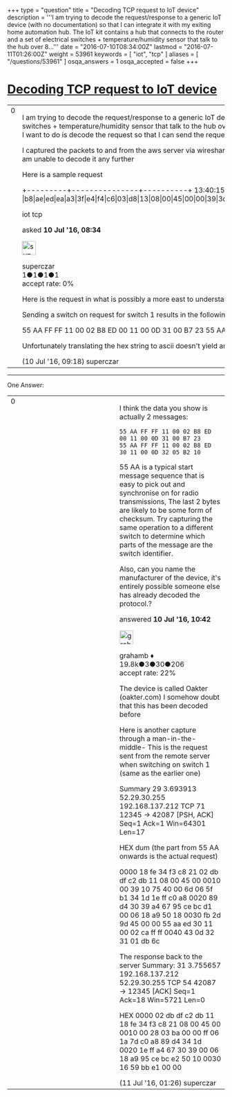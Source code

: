 +++
type = "question"
title = "Decoding TCP request to IoT device"
description = '''I am trying to decode the request/response to a generic IoT device (with no documentation) so that I can integrate it with my exiting home automation hub. The IoT kit contains a hub that connects to the router and a set of electrical switches + temperature/humidity sensor that talk to the hub over 8...'''
date = "2016-07-10T08:34:00Z"
lastmod = "2016-07-11T01:26:00Z"
weight = 53961
keywords = [ "iot", "tcp" ]
aliases = [ "/questions/53961" ]
osqa_answers = 1
osqa_accepted = false
+++

<div class="headNormal">

# [Decoding TCP request to IoT device](/questions/53961/decoding-tcp-request-to-iot-device)

</div>

<div id="main-body">

<div id="askform">

<table id="question-table" style="width:100%;"><colgroup><col style="width: 50%" /><col style="width: 50%" /></colgroup><tbody><tr class="odd"><td style="width: 30px; vertical-align: top"><div class="vote-buttons"><span id="post-53961-upvote" class="ajax-command post-vote up" rel="nofollow" title="I like this post (click again to cancel)"> </span><div id="post-53961-score" class="post-score" title="current number of votes">0</div><span id="post-53961-downvote" class="ajax-command post-vote down" rel="nofollow" title="I dont like this post (click again to cancel)"> </span> <span id="favorite-mark" class="ajax-command favorite-mark" rel="nofollow" title="mark/unmark this question as favorite (click again to cancel)"> </span><div id="favorite-count" class="favorite-count"></div></div></td><td><div id="item-right"><div class="question-body"><p>I am trying to decode the request/response to a generic IoT device (with no documentation) so that I can integrate it with my exiting home automation hub. The IoT kit contains a hub that connects to the router and a set of electrical switches + temperature/humidity sensor that talk to the hub over 865mhz RF (WIR1186) The switches are controlled via an android app that seems to be sending requests to an aws server that in turn sends a request to the hub What I want to do is decode the request so that I can send the request directly from my home automation server on the LAN</p><p>I captured the packets to and from the aws server via wireshark running on a PC as man-in-the-middle - the on/off request packets seem to be simple TCP requests Unfortunately I am not very conversant with the TCP protocol and am unable to decode it any further</p><p>Here is a sample request</p><p>+---------+---------------+----------+ 13:40:15,856,271 ETHER |0 |b8|ae|ed|ea|a3|3f|e4|f4|c6|03|d8|13|08|00|45|00|00|39|3d|9b|40|00|6e|06|ba|fa|34|1d|1e|ff|c0|a8|00|65|30|39|f3|c5|3c|48|b0|48|00|00|1d|25|50|18|f8|e5|cd|1e|00|00|55|aa|ff|ff|11|00|02|6e|ff|ff|11|13|0a|0b|00|a2|23|</p></div><div id="question-tags" class="tags-container tags"><span class="post-tag tag-link-iot" rel="tag" title="see questions tagged &#39;iot&#39;">iot</span> <span class="post-tag tag-link-tcp" rel="tag" title="see questions tagged &#39;tcp&#39;">tcp</span></div><div id="question-controls" class="post-controls"></div><div class="post-update-info-container"><div class="post-update-info post-update-info-user"><p>asked <strong>10 Jul '16, 08:34</strong></p><img src="https://secure.gravatar.com/avatar/77e0ecbdc92691de7b30c196ba69422b?s=32&amp;d=identicon&amp;r=g" class="gravatar" width="32" height="32" alt="superczar&#39;s gravatar image" /><p><span>superczar</span><br />
<span class="score" title="1 reputation points">1</span><span title="1 badges"><span class="badge1">●</span><span class="badgecount">1</span></span><span title="1 badges"><span class="silver">●</span><span class="badgecount">1</span></span><span title="1 badges"><span class="bronze">●</span><span class="badgecount">1</span></span><br />
<span class="accept_rate" title="Rate of the user&#39;s accepted answers">accept rate:</span> <span title="superczar has no accepted answers">0%</span></p></div></div><div id="comments-container-53961" class="comments-container"><span id="53963"></span><div id="comment-53963" class="comment"><div id="post-53963-score" class="comment-score"></div><div class="comment-text"><p>Here is the request in what is possibly a more east to understand format</p><p>Sending a switch on request for switch 1 results in the following TCP request from port x of remote server to port y of hub</p><p>55 AA FF FF 11 00 02 B8 ED 00 11 00 0D 31 00 B7 23 55 AA FF FF 11 00 02 B8 ED 30 11 00 0D 32 05 B2 10</p><p>Unfortunately translating the hex string to ascii doesn't yield anything</p></div><div id="comment-53963-info" class="comment-info"><span class="comment-age">(10 Jul '16, 09:18)</span> <span class="comment-user userinfo">superczar</span></div></div></div><div id="comment-tools-53961" class="comment-tools"></div><div class="clear"></div><div id="comment-53961-form-container" class="comment-form-container"></div><div class="clear"></div></div></td></tr></tbody></table>

------------------------------------------------------------------------

<div class="tabBar">

<span id="sort-top"></span>

<div class="headQuestions">

One Answer:

</div>

</div>

<span id="53964"></span>

<div id="answer-container-53964" class="answer">

<table style="width:100%;"><colgroup><col style="width: 50%" /><col style="width: 50%" /></colgroup><tbody><tr class="odd"><td style="width: 30px; vertical-align: top"><div class="vote-buttons"><span id="post-53964-upvote" class="ajax-command post-vote up" rel="nofollow" title="I like this post (click again to cancel)"> </span><div id="post-53964-score" class="post-score" title="current number of votes">0</div><span id="post-53964-downvote" class="ajax-command post-vote down" rel="nofollow" title="I dont like this post (click again to cancel)"> </span></div></td><td><div class="item-right"><div class="answer-body"><p>I think the data you show is actually 2 messages:</p><pre><code>55 AA FF FF 11 00 02 B8 ED 00 11 00 0D 31 00 B7 23
55 AA FF FF 11 00 02 B8 ED 30 11 00 0D 32 05 B2 10</code></pre><p>55 AA is a typical start message sequence that is easy to pick out and synchronise on for radio transmissions, The last 2 bytes are likely to be some form of checksum. Try capturing the same operation to a different switch to determine which parts of the message are the switch identifier.</p><p>Also, can you name the manufacturer of the device, it's entirely possible someone else has already decoded the protocol.?</p></div><div class="answer-controls post-controls"></div><div class="post-update-info-container"><div class="post-update-info post-update-info-user"><p>answered <strong>10 Jul '16, 10:42</strong></p><img src="https://secure.gravatar.com/avatar/d2a7e24ca66604c749c7c88c1da8ff78?s=32&amp;d=identicon&amp;r=g" class="gravatar" width="32" height="32" alt="grahamb&#39;s gravatar image" /><p><span>grahamb ♦</span><br />
<span class="score" title="19834 reputation points"><span>19.8k</span></span><span title="3 badges"><span class="badge1">●</span><span class="badgecount">3</span></span><span title="30 badges"><span class="silver">●</span><span class="badgecount">30</span></span><span title="206 badges"><span class="bronze">●</span><span class="badgecount">206</span></span><br />
<span class="accept_rate" title="Rate of the user&#39;s accepted answers">accept rate:</span> <span title="grahamb has 274 accepted answers">22%</span></p></div></div><div id="comments-container-53964" class="comments-container"><span id="53975"></span><div id="comment-53975" class="comment"><div id="post-53975-score" class="comment-score"></div><div class="comment-text"><p>The device is called Oakter (oakter.com) I somehow doubt that this has been decoded before</p><p>Here is another capture through a man-in-the-middle- This is the request sent from the remote server when switching on switch 1 (same as the earlier one)</p><p>Summary 29 3.693913 52.29.30.255 192.168.137.212 TCP 71 12345 → 42087 [PSH, ACK] Seq=1 Ack=1 Win=64301 Len=17</p><p>HEX dum (the part from 55 AA onwards is the actual request)</p><p>0000 18 fe 34 f3 c8 21 02 db df c2 db 11 08 00 45 00 0010 00 39 10 75 40 00 6d 06 5f b1 34 1d 1e ff c0 a8 0020 89 d4 30 39 a4 67 95 ce bc d1 00 06 18 a9 50 18 0030 fb 2d 9d 45 00 00 55 aa ed 30 11 00 02 ca ff ff 0040 43 0d 32 31 01 db 6c</p><p>The response back to the server Summary: 31 3.755657 192.168.137.212 52.29.30.255 TCP 54 42087 → 12345 [ACK] Seq=1 Ack=18 Win=5721 Len=0</p><p>HEX 0000 02 db df c2 db 11 18 fe 34 f3 c8 21 08 00 45 00 0010 00 28 03 ba 00 00 ff 06 1a 7d c0 a8 89 d4 34 1d 0020 1e ff a4 67 30 39 00 06 18 a9 95 ce bc e2 50 10 0030 16 59 bb e1 00 00</p></div><div id="comment-53975-info" class="comment-info"><span class="comment-age">(11 Jul '16, 01:26)</span> <span class="comment-user userinfo">superczar</span></div></div></div><div id="comment-tools-53964" class="comment-tools"></div><div class="clear"></div><div id="comment-53964-form-container" class="comment-form-container"></div><div class="clear"></div></div></td></tr></tbody></table>

</div>

<div class="paginator-container-left">

</div>

</div>

</div>

